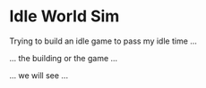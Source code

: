 # Idle World Sim

Trying to build an idle game to pass my idle time ...

... the building or the game ... 


... we will see ...

